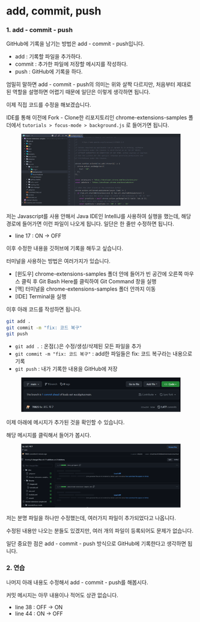 # add, commit, push

### 1. add - commit - push

GitHub에 기록을 남기는 방법은 add - commit - push입니다.

* add : 기록할 파일을 추가하다.
* commit : 추가한 파일에 저장할 메시지를 작성하다.
* push : GitHub에 기록을 하다.

엄밀히 말하면 add - commit - push의 의미는 위와 살짝 다르지만, 처음부터 제대로 된 역할을 설명하면 어렵기 때문에 일단은 이렇게 생각하면 됩니다.

이제 직접 코드를 수정을 해보겠습니다.

IDE를 통해 이전에 Fork - Clone한 리포지토리인 chrome-extensions-samples 폴더에서 `tutorials > focus-mode > background.js` 로 들어가면 됩니다.

<figure><img src="../.gitbook/assets/image.png" alt=""><figcaption></figcaption></figure>

저는 Javascript를 사용 안해서 Java IDE인 IntelliJ를 사용하여 실행을 했는데, 해당 경로에 들어가면 이런 파일이 나오게 됩니다. 일단은 한 줄만 수정하면 됩니다.

* line 17 : ON → OFF

이후 수정한 내용을 깃허브에 기록을 해두고 싶습니다.

터미널을 사용하는 방법은 여러가지가 있습니다.

* \[윈도우] chrome-extensions-samples 폴더 안에 들어가 빈 공간에 오른쪽 마우스 클릭 후 Git Bash Here를 클릭하여 Git Command 창을 실행
* \[맥] 터미널을 chrome-extensions-samples 폴더 안까지 이동
* \[IDE] Terminal을 실행

이후 아래 코드를 작성하면 됩니다.

```bash
git add .
git commit -m "fix: 코드 복구"
git push
```

* `git add .` : 온점(.)은 수정/생성/삭제된 모든 파일을 추가
* `git commit -m "fix: 코드 복구"` : add한 파일들은 fix: 코드 복구라는 내용으로 기록
* `git push` : 내가 기록한 내용을 GitHub에 저장

<figure><img src="../.gitbook/assets/image (6).png" alt=""><figcaption></figcaption></figure>

이제 아래에 메시지가 추가된 것을 확인할 수 있습니다.

해당 메시지를 클릭해서 들어가 봅시다.

<figure><img src="../.gitbook/assets/image (2).png" alt=""><figcaption></figcaption></figure>

저는 분명 파일을 하나만 수정했는데, 여러가지 파일이 추가되었다고 나옵니다.

수정된 내용만 나오는 분들도 있겠지만, 여러 개의 파일이 등록되어도 문제가 없습니다.

일단 중요한 점은 add - commit - push 방식으로 GitHub에 기록한다고 생각하면 됩니다.



### 2. 연습

나머지 아래 내용도 수정해서 add - commit - push를 해봅시다.

커밋 메시지는 아무 내용이나 적어도 상관 없습니다.

* line 38 : OFF → ON
* line 44 : ON → OFF

